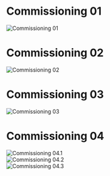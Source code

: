 # Commissioning 01
![Commissioning 01]()
<br>

# Commissioning 02
![Commissioning 02]()
<br>

# Commissioning 03
![Commissioning 03]()
<br>

# Commissioning 04
![Commissioning 04.1]()
<br>
![Commissioning 04.2]()
<br>
![Commissioning 04.3]()
<br>